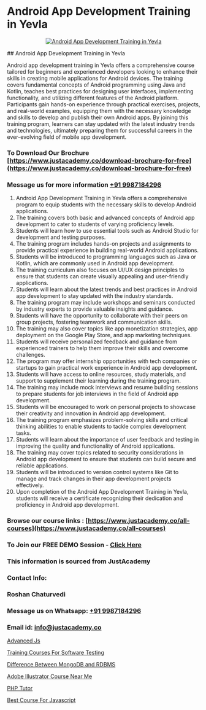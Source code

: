 # Android App Development Training in Yevla

<p align="center">
  <a href="https://justacademy.co/course-detail/android-app-development">
    <img src="https://justacademy.co/storage2/course_image/1676635923_course_image.webp" alt="Android App Development Training in Yevla">
  </a>
</p>
## Android App Development Training in Yevla

Android app development training in Yevla offers a comprehensive course tailored for beginners and experienced developers looking to enhance their skills in creating mobile applications for Android devices. The training covers fundamental concepts of Android programming using Java and Kotlin, teaches best practices for designing user interfaces, implementing functionality, and utilizing different features of the Android platform. Participants gain hands-on experience through practical exercises, projects, and real-world examples, equipping them with the necessary knowledge and skills to develop and publish their own Android apps. By joining this training program, learners can stay updated with the latest industry trends and technologies, ultimately preparing them for successful careers in the ever-evolving field of mobile app development.
### To Download Our Brochure [https://www.justacademy.co/download-brochure-for-free](https://www.justacademy.co/download-brochure-for-free)
### Message us for more information [+91 9987184296](https://api.whatsapp.com/send?phone=919987184296)
1) Android App Development Training in Yevla offers a comprehensive program to equip students with the necessary skills to develop Android applications.
2) The training covers both basic and advanced concepts of Android app development to cater to students of varying proficiency levels.
3) Students will learn how to use essential tools such as Android Studio for development and testing purposes.
4) The training program includes hands-on projects and assignments to provide practical experience in building real-world Android applications.
5) Students will be introduced to programming languages such as Java or Kotlin, which are commonly used in Android app development.
6) The training curriculum also focuses on UI/UX design principles to ensure that students can create visually appealing and user-friendly applications.
7) Students will learn about the latest trends and best practices in Android app development to stay updated with the industry standards.
8) The training program may include workshops and seminars conducted by industry experts to provide valuable insights and guidance.
9) Students will have the opportunity to collaborate with their peers on group projects, fostering teamwork and communication skills.
10) The training may also cover topics like app monetization strategies, app deployment on the Google Play Store, and app marketing techniques.
11) Students will receive personalized feedback and guidance from experienced trainers to help them improve their skills and overcome challenges.
12) The program may offer internship opportunities with tech companies or startups to gain practical work experience in Android app development.
13) Students will have access to online resources, study materials, and support to supplement their learning during the training program.
14) The training may include mock interviews and resume building sessions to prepare students for job interviews in the field of Android app development.
15) Students will be encouraged to work on personal projects to showcase their creativity and innovation in Android app development.
16) The training program emphasizes problem-solving skills and critical thinking abilities to enable students to tackle complex development tasks.
17) Students will learn about the importance of user feedback and testing in improving the quality and functionality of Android applications.
18) The training may cover topics related to security considerations in Android app development to ensure that students can build secure and reliable applications.
19) Students will be introduced to version control systems like Git to manage and track changes in their app development projects effectively.
20) Upon completion of the Android App Development Training in Yevla, students will receive a certificate recognizing their dedication and proficiency in Android app development.

### Browse our course links : [https://www.justacademy.co/all-courses](https://www.justacademy.co/all-courses) 
### To Join our FREE DEMO Session - [Click Here](https://www.justacademy.co/register-for-course-demo)


### This information is sourced from JustAcademy
### Contact Info:
### Roshan Chaturvedi
### Message us on Whatsapp: [+91 9987184296](https://api.whatsapp.com/send?phone=919987184296)
### Email id: [info@justacademy.co](mailto:info@justacademy.co)
                
[Advanced Js](https://www.linkedin.com/pulse/advanced-js-software-training-sunnyvale-f9suc?trackingId=glmdU50s2UPFM5O79paO%2FQ%3D%3D&lipi=urn%3Ali%3Apage%3Ad_flagship3_company_admin%3BM5QnzWJERjun88GkJ%2BYkdw%3D%3D)

[Training Courses For Software Testing](https://www.linkedin.com/pulse/training-courses-software-testing-justacademy-cupertino-6ii8c?trackingId=D%2BeD8EZtek84yQj%2BqpmHbA%3D%3D&lipi=urn%3Ali%3Apage%3Aorganization_admin_admin_feed_index%3Babd448d8-1be1-4398-bb48-8047ae43b925)

[Difference Between MongoDB and RDBMS](https://medium.com/@mistersumit961/difference-between-mongodb-and-rdbms-9d513351d5d5)

[Adobe Illustrator Course Near Me](https://medium.com/@abhidnya.1068/adobe-illustrator-course-near-me-3f32845e941c)

[PHP Tutor](https://justacademyin.github.io/justacademy/php-tutor)

[Best Course For Javascript](https://justacademyin.github.io/Articles/Best-Course-For-Javascript)

